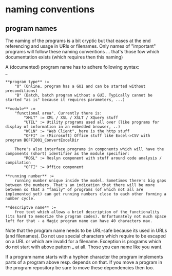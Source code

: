 # naming conventions

## program names
The naming of the programs is a bit cryptic but that eases at the end referencing and usage in URIs or filenames. Only names of "important" programs will follow these naming conventions ... that's those fow which documentation exists (which requires then this naming)  

A (documented) program name has to adhere following syntax:  
   <program type><module><running number>_<descriptive name>  

    **program type** :=  
        "O" (Online, program has a GUI and can be started without preconditions)  
        "B" (Batch, batch program without a GUI. Typically cannot be started "as is" because it requires parameters, ...)  
  
    **module** :=  
        "functional area". Currently there is:  
            "XMLT" := XML / XSL / XSLT / XQuery stuff  
            "UTIL" := Utility programs used all over (like programs for display of information in an embedded browser, ..)   
            "WCLN" := "Web Client", here is the http stuff  
            "OFFI" := (Microsoft) Office stuff like Excel->CSV with program BOFFI001_ConvertExcelDir  
  
        There's also interface programs in components which will have the components (short) identifier as the module specifier:  
            "ROSL" := Roslyn component with stuff around code analysis / compilation
            "OFFI" := Office component  
  
    **running number** :=  
        running number unique inside the model. Sometimes there's big gaps between the numbers. That's an indication that there will be more between so that a "family" of programs (of which not all are implemented yet) can get running numbers close to each other forming a number cycle.  
  
    **descriptve name** :=  
        free text which allows a brief description of the functionality (its hard to memorize the program codes). Unfortunately not much space left for that - a Magic program name can have 40 characters max.  
  
Note that the program name needs to be URL-safe because its used in URLs (and filenames). Do not use special characters which require to be escaped on a URL or which are invalid for a filename. Exception is programs which do not start with above pattern <program type><module><running number>_  at all. Those you can name like you want.  
    
If a program name starts with a hyphen character the program implements parts of a program above resp. depends on that. If you move a program in the program repository be sure to move these dependencies then too.
